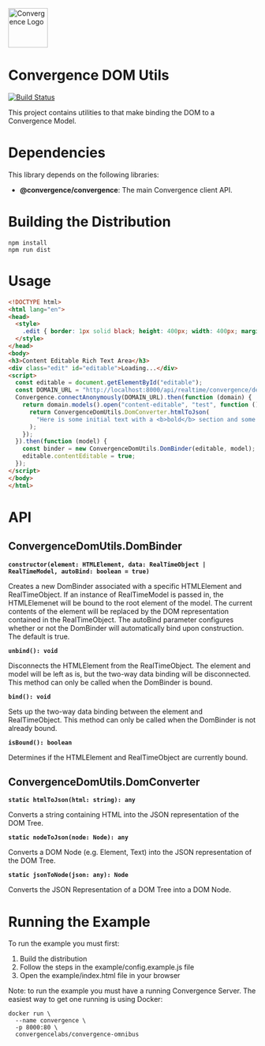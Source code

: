 <div align="left">
  <img  alt="Convergence Logo" height="80" src="https://convergence.io/assets/img/convergence-logo.png" >
</div>

# Convergence DOM Utils
[![Build Status](https://travis-ci.org/convergencelabs/dom-utils.svg?branch=master)](https://travis-ci.org/convergencelabs/dom-utils)

This project contains utilities to that make binding the DOM to a Convergence Model.


# Dependencies
This library depends on the following libraries:

* **@convergence/convergence**: The main Convergence client API.


# Building the Distribution

```shell
npm install
npm run dist
```

# Usage 
```html
<!DOCTYPE html>
<html lang="en">
<head>
  <style>
    .edit { border: 1px solid black; height: 400px; width: 400px; margin-top: 15px; }
  </style>
</head>
<body>
<h3>Content Editable Rich Text Area</h3>
<div class="edit" id="editable">Loading...</div>
<script>
  const editable = document.getElementById("editable"); 
  const DOMAIN_URL = "http://localhost:8000/api/realtime/convergence/default";
  Convergence.connectAnonymously(DOMAIN_URL).then(function (domain) {
    return domain.models().open("content-editable", "test", function () {
      return ConvergenceDomUtils.DomConverter.htmlToJson(
        "Here is some initial text with a <b>bold</b> section and some <i>italics</i>."
      );
    });
  }).then(function (model) {
    const binder = new ConvergenceDomUtils.DomBinder(editable, model);
    editable.contentEditable = true;
  });
</script>
</body>
</html>
```

# API

## ConvergenceDomUtils.DomBinder
**`constructor(element: HTMLElement, data: RealTimeObject | RealTimeModel, autoBind: boolean = true)`**

Creates a new DomBinder associated with a specific HTMLElement and RealTimeObject. If an instance of RealTimeModel is passed in, the HTMLElemenet will be bound to the root element of the model. The current contents of the element will be replaced by the DOM representation contained in the RealTimeObject. The autoBind parameter configures whether or not the DomBinder will automatically bind upon construction. The default is true.

**`unbind(): void`**

Disconnects the HTMLElement from the RealTimeObject. The element and model will be left as is, but the two-way data binding will be disconnected. This method can only be called when the DomBinder is bound.

**`bind(): void`**

Sets up the two-way data binding between the element and RealTimeObject. This method can only be called when the DomBinder is not already bound.

**`isBound(): boolean`**

Determines if the HTMLElement and RealTimeObject are currently bound.

## ConvergenceDomUtils.DomConverter
**`static htmlToJson(html: string): any`**

Converts a string containing HTML into the JSON representation of the DOM Tree.

**`static nodeToJson(node: Node): any`**

Converts a DOM Node (e.g. Element, Text) into the JSON representation of the DOM Tree.

**`static jsonToNode(json: any): Node`**

Converts the JSON Representation of a DOM Tree into a DOM Node.
    

# Running the Example
To run the example you must first:

1. Build the distribution
2. Follow the steps in the example/config.example.js file
3. Open the example/index.html file in your browser


Note: to run the example you must have a running Convergence Server.  The easiest way to get one running is using Docker:

```shell
docker run \
  --name convergence \
  -p 8000:80 \
  convergencelabs/convergence-omnibus
```
